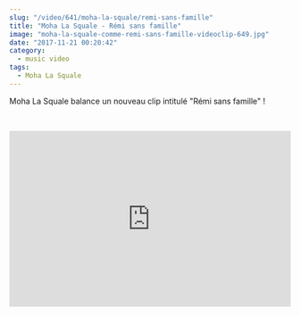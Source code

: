 ```yaml
--- 
slug: "/video/641/moha-la-squale/remi-sans-famille"
title: "Moha La Squale - Rémi sans famille"
image: "moha-la-squale-comme-remi-sans-famille-videoclip-649.jpg"
date: "2017-11-21 00:20:42"
category:
  - music video
tags:
  - Moha La Squale
---
```

<p>Moha La Squale balance un nouveau clip intitulé "Rémi sans famille" !</p><br/><p><iframe src="https://www.facebook.com/plugins/video.php?href=https%3A%2F%2Fwww.facebook.com%2Fmohalasquale%2Fvideos%2F261806261013168%2F&show_text=0&width=560" width="100%" height="315" style="border:none;overflow:hidden" scrolling="no" frameborder="0" allowTransparency="true" allowFullScreen="true"></iframe></p>